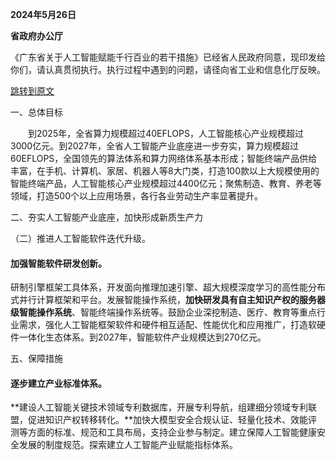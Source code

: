 **2024年5月26日**

**省政府办公厅**

《广东省关于人工智能赋能千行百业的若干措施》已经省人民政府同意，现印发给你们，请认真贯彻执行。执行过程中遇到的问题，请径向省工业和信息化厅反映。

[跳转到原文](https://www.gd.gov.cn/zzzq/zxzc/content/post_4436502.html)

一、总体目标

　　到2025年，全省算力规模超过40EFLOPS，人工智能核心产业规模超过3000亿元。到2027年，全省人工智能产业底座进一步夯实，算力规模超过60EFLOPS，全国领先的算法体系和算力网络体系基本形成；智能终端产品供给丰富，在手机、计算机、家居、机器人等8大门类，打造100款以上大规模使用的智能终端产品，人工智能核心产业规模超过4400亿元；聚焦制造、教育、养老等领域，打造500个以上应用场景，各行各业劳动生产率显著提升。

二、夯实人工智能产业底座，加快形成新质生产力

（二）推进人工智能软件迭代升级。

#### 加强智能软件研发创新。

研制引擎框架工具体系，开发面向推理加速引擎、超大规模深度学习的高性能分布式并行计算框架和平台。发展智能操作系统，**加快研发具有自主知识产权的服务器级智能操作系统**、智能终端操作系统等。鼓励企业深挖制造、医疗、教育等重点行业需求，强化人工智能框架软件和硬件相互适配、性能优化和应用推广，打造软硬件一体化生态体系。到2027年，智能软件产业规模达到270亿元。

五、保障措施

#### 逐步建立产业标准体系。

**建设人工智能关键技术领域专利数据库，开展专利导航，组建细分领域专利联盟，促进知识产权转移转化。**加快大模型安全合规认证、轻量化技术、效能评测等方面的标准、规范和工具布局，支持企业参与制定。建立保障人工智能健康安全发展的制度规范。探索建立人工智能产业赋能指标体系。